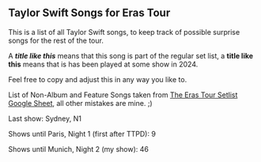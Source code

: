 ## Taylor Swift Songs for Eras Tour

This is a list of all Taylor Swift songs, to keep track of possible surprise songs for the rest of the tour.

A ***title like this*** means that this song is part of the regular set list, a **title like this** means that is has been played at some show in 2024.

Feel free to copy and adjust this in any way you like to.

List of Non-Album and Feature Songs taken from [The Eras Tour Setlist Google Sheet](https://docs.google.com/spreadsheets/d/1isbSEIwagJrX97rdZhdYsPBQ4Agw09VIdYj8SqkEjxA/edit#gid=478348971), all other mistakes are mine. ;)

Last show: Sydney, N1

Shows until Paris, Night 1 (first after TTPD): 9

Shows until Munich, Night 2 (my show): 46
